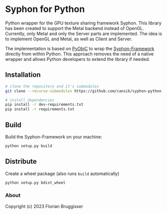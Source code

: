 # Syphon for Python
Python wrapper for the GPU texture sharing framework Syphon. This library has been created to support the Metal backend instead of OpenGL. Currently, only Metal and only the Server parts are implemented. The idea is to implement OpenGL and Metal, as well as Client and Server.

The implementation is based on [PyObjC](https://github.com/ronaldoussoren/pyobjc) to wrap the [Syphon-Framework](https://github.com/Syphon/Syphon-Framework) directly from within Python. This approach removes the need of a native wrapper and allows Python developers to extend the library if needed.

## Installation

```bash
# clone the repository and it's submodules
git clone --recurse-submodules https://github.com/cansik/syphon-python.git

# install dependencies
pip install -r dev-requirements.txt
pip install -r requirements.txt
```

## Build

Build the Syphon-Framework on your machine:

```bash
python setup.py build
```

## Distribute

Create a wheel package (also runs `build` automatically)

```bash
python setup.py bdist_wheel
```

### About
Copyright (c) 2023 Florian Bruggisser